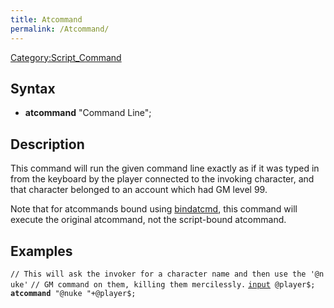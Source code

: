 ```yaml
---
title: Atcommand
permalink: /Atcommand/
---
```


[Category:Script_Command](/Category:Script_Command "wikilink")

Syntax
------

-   **atcommand** "Command Line";

Description
-----------

This command will run the given command line exactly as if it was typed in from the keyboard by the player connected to the invoking character, and that character belonged to an account which had GM level 99.

Note that for atcommands bound using [bindatcmd](/bindatcmd "wikilink"), this command will execute the original atcommand, not the script-bound atcommand.

Examples
--------

`// This will ask the invoker for a character name and then use the '@nuke'`
`// GM command on them, killing them mercilessly.`
[`input`](/input "wikilink")` @player$;`
**`atcommand`**` "@nuke "+@player$;`